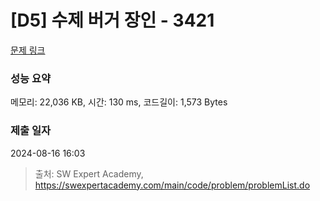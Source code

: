 # [D5] 수제 버거 장인 - 3421 

[문제 링크](https://swexpertacademy.com/main/code/problem/problemDetail.do?contestProbId=AWErcQmKy6kDFAXi) 

### 성능 요약

메모리: 22,036 KB, 시간: 130 ms, 코드길이: 1,573 Bytes

### 제출 일자

2024-08-16 16:03



> 출처: SW Expert Academy, https://swexpertacademy.com/main/code/problem/problemList.do